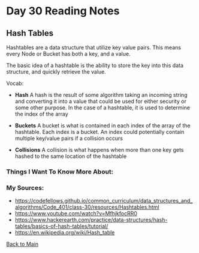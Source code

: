 # Day 30 Reading Notes

## Hash Tables
Hashtables are a data structure that utilize key value pairs. This means every Node or Bucket has both a key, and a value.

The basic idea of a hashtable is the ability to store the key into this data structure, and quickly retrieve the value.

Vocab:
- **Hash** A hash is the result of some algorithm taking an incoming string and converting it into a value that could be used for either security or some other purpose. In the case of a hashtable, it is used to determine the index of the array

- **Buckets** A bucket is what is contained in each index of the array of the hashtable. Each index is a bucket. An index could potentially contain multiple key/value pairs if a collision occurs

- **Collisions** A collision is what happens when more than one key gets hashed to the same location of the hashtable

### Things I Want To Know More About:


### My Sources:
- https://codefellows.github.io/common_curriculum/data_structures_and_algorithms/Code_401/class-30/resources/Hashtables.html
- https://www.youtube.com/watch?v=MfhjkfocRR0
- https://www.hackerearth.com/practice/data-structures/hash-tables/basics-of-hash-tables/tutorial/
- https://en.wikipedia.org/wiki/Hash_table

[Back to Main](README.md)